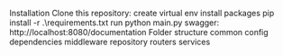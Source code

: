 Installation
Clone this repository:
create virtual env
install packages pip install -r .\requirements.txt
run python main.py
swagger: http://localhost:8080/documentation
Folder structure
common
config
dependencies
middleware
repository
routers
services
